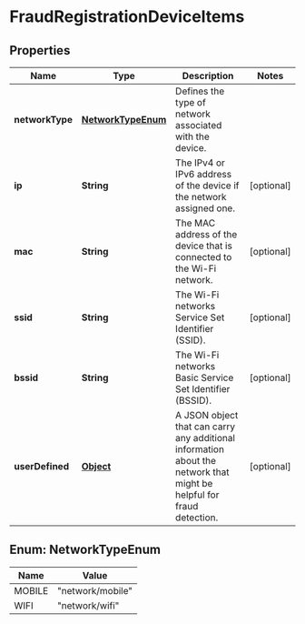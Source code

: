 
# FraudRegistrationDeviceItems

## Properties
Name | Type | Description | Notes
------------ | ------------- | ------------- | -------------
**networkType** | [**NetworkTypeEnum**](#NetworkTypeEnum) | Defines the type of network associated with the device. | 
**ip** | **String** | The IPv4 or IPv6 address of the device if the network assigned one. |  [optional]
**mac** | **String** | The MAC address of the device that is connected to the Wi-Fi network. |  [optional]
**ssid** | **String** | The Wi-Fi networks Service Set Identifier (SSID). |  [optional]
**bssid** | **String** | The Wi-Fi networks Basic Service Set Identifier (BSSID). |  [optional]
**userDefined** | [**Object**](.md) | A JSON object that can carry any additional information about the network that might be helpful for fraud detection. |  [optional]


<a name="NetworkTypeEnum"></a>
## Enum: NetworkTypeEnum
Name | Value
---- | -----
MOBILE | &quot;network/mobile&quot;
WIFI | &quot;network/wifi&quot;



